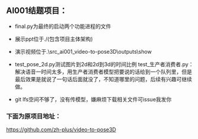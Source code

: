 ## AI001结题项目：
- final.py为最终的启动两个功能进程的文件

- 展示ppt位于./(包含项目主体架构)

- 演示视频位于.\src_ai001_video-to-pose3D\outputs\show

- test_pose_2d.py测试图片到2d和2d到3d的时间比例
test_生产者消费者.py：解决语音一时间太多，用生产者消费者模型把要说的话给到一个队列里，但是最后效果是就说了一句话后面就没了，不知道哪里的问题，后续有兴趣可继续做。
- git lfs空间不够了，没有传模型，嫌麻烦下载相关文件可issue我发你

### 下面为原项目地址：
https://github.com/zh-plus/video-to-pose3D




